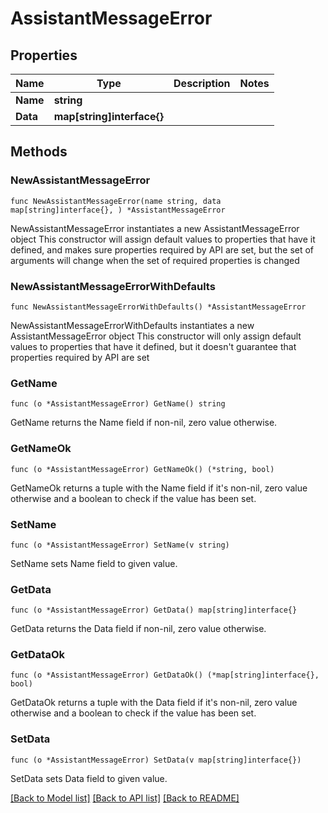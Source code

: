 # AssistantMessageError

## Properties

Name | Type | Description | Notes
------------ | ------------- | ------------- | -------------
**Name** | **string** |  | 
**Data** | **map[string]interface{}** |  | 

## Methods

### NewAssistantMessageError

`func NewAssistantMessageError(name string, data map[string]interface{}, ) *AssistantMessageError`

NewAssistantMessageError instantiates a new AssistantMessageError object
This constructor will assign default values to properties that have it defined,
and makes sure properties required by API are set, but the set of arguments
will change when the set of required properties is changed

### NewAssistantMessageErrorWithDefaults

`func NewAssistantMessageErrorWithDefaults() *AssistantMessageError`

NewAssistantMessageErrorWithDefaults instantiates a new AssistantMessageError object
This constructor will only assign default values to properties that have it defined,
but it doesn't guarantee that properties required by API are set

### GetName

`func (o *AssistantMessageError) GetName() string`

GetName returns the Name field if non-nil, zero value otherwise.

### GetNameOk

`func (o *AssistantMessageError) GetNameOk() (*string, bool)`

GetNameOk returns a tuple with the Name field if it's non-nil, zero value otherwise
and a boolean to check if the value has been set.

### SetName

`func (o *AssistantMessageError) SetName(v string)`

SetName sets Name field to given value.


### GetData

`func (o *AssistantMessageError) GetData() map[string]interface{}`

GetData returns the Data field if non-nil, zero value otherwise.

### GetDataOk

`func (o *AssistantMessageError) GetDataOk() (*map[string]interface{}, bool)`

GetDataOk returns a tuple with the Data field if it's non-nil, zero value otherwise
and a boolean to check if the value has been set.

### SetData

`func (o *AssistantMessageError) SetData(v map[string]interface{})`

SetData sets Data field to given value.



[[Back to Model list]](../README.md#documentation-for-models) [[Back to API list]](../README.md#documentation-for-api-endpoints) [[Back to README]](../README.md)


